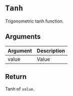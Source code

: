 # `Tanh`

Trigonometric tanh function.

## Arguments

| Argument | Description |
| -------- | ----------- |
| value    | Value       |

## Return

Tanh of `value`.
